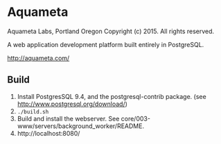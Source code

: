 # Aquameta
Aquameta Labs, Portland Oregon
Copyright (c) 2015.  All rights reserved.

A web application development platform built entirely in PostgreSQL.

http://aquameta.com/

## Build
1. Install PostgresSQL 9.4, and the postgresql-contrib package.  (see http://www.postgresql.org/download/)
2. `./build.sh`
3. Build and install the webserver.  See core/003-www/servers/background_worker/README.
4. http://localhost:8080/
